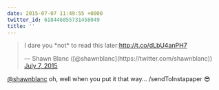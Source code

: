 ```yaml
---
date: 2015-07-07 11:49:55 +0000
twitter_id: 618446855731458049
title: ''
---
```


<blockquote class="twitter-tweet"><p lang="en" dir="ltr">I dare you *not* to read this later:<a href="http://t.co/dLbU4anPH7">http://t.co/dLbU4anPH7</a></p>&mdash; Shawn Blanc ([@shawnblanc](https://twitter.com/shawnblanc)) <a href="https://twitter.com/shawnblanc/status/618444189353639936?ref_src=twsrc%5Etfw">July 7, 2015</a></blockquote>
<script async src="https://platform.twitter.com/widgets.js" charset="utf-8"></script>

[@shawnblanc](https://twitter.com/shawnblanc) oh, well when you put it that way... /sendToInstapaper 😎
